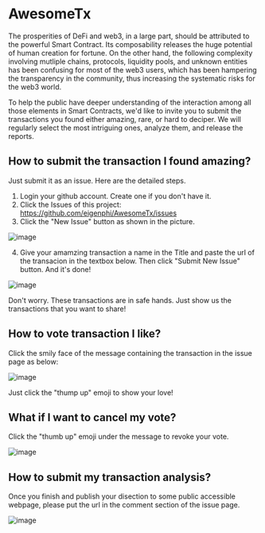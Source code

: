 # AwesomeTx

The prosperities of DeFi and web3, in a large part, should be attributed to the powerful Smart Contract. Its composability releases the huge potential of human creation for fortune. On the other hand, the following complexity involving mutliple chains, protocols, liquidity pools, and unknown entities has been confusing for most of the web3 users, which has been hampering the transparency in the community, thus increasing the systematic risks for the web3 world.

To help the public have deeper understanding of the interaction among all those elements in Smart Contracts, we'd like to invite you to submit the transactions you found either amazing, rare, or hard to deciper. We will regularly select the most intriguing ones, analyze them, and release the reports. 

## How to submit the transaction I found amazing?
Just submit it as an issue. Here are the detailed steps.
1. Login your github account. Create one if you don't have it.
2. Click the Issues of this project: https://github.com/eigenphi/AwesomeTx/issues
3. Click the "New Issue" button as shown in the picture.

![image](https://user-images.githubusercontent.com/106327351/182502733-a1257b9d-6581-42cc-954a-b677ac5504d7.png)


4. Give your amamzing transaction a name in the Title and paste the url of the transacion in the textbox below. Then click "Submit New Issue" button. And it's done!

![image](https://user-images.githubusercontent.com/106327351/182503081-f1c49df3-e11b-4f7f-815b-8abb8c6771f9.png)

Don't worry. These transactions are in safe hands. Just show us the transactions that you want to share!

## How to vote transaction I like? 
Click the smily face of the message containing the transaction in the issue page as below:

![image](https://user-images.githubusercontent.com/106327351/182693040-3346ec14-86c6-4bbc-bc70-ba5184f94d21.png)

Just click the "thump up" emoji to show your love!

## What if I want to cancel my vote? 
Click the "thumb up" emoji under the message to revoke your vote.

![image](https://user-images.githubusercontent.com/106327351/182693189-e67e17ae-c4fa-4af8-99a0-28a1039c83d5.png)

## How to submit my transaction analysis?
Once you finish and publish your disection to some public accessible webpage, please put the url in the comment section of the issue page. 

![image](https://user-images.githubusercontent.com/106327351/182693843-3e7b27a5-2642-48c0-af82-18c0a3366dde.png)
